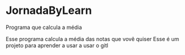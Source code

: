 # JornadaByLearn
Programa que calcula a média

Esse  programa calcula  a média  das notas que vovê quiser
Esse é um projeto para aprender a usar a usar o gitl
